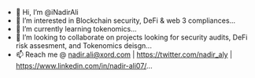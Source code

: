 - 👋 Hi, I’m @iNadirAli
- 👀 I’m interested in Blockchain security, DeFi & web 3 compliances...
- 🌱 I’m currently learning tokenomics...
- 💞️ I’m looking to collaborate on projects looking for security audits, DeFi risk assesment, and Tokenomics deisgn...
- 📫 Reach me @ nadir.ali@xord.com | https://twitter.com/nadir_aly | https://www.linkedin.com/in/nadir-ali07/...

<!---
iNadirAli/iNadirAli is a ✨ special ✨ repository because its `README.md` (this file) appears on your GitHub profile.
You can click the Preview link to take a look at your changes.
--->
